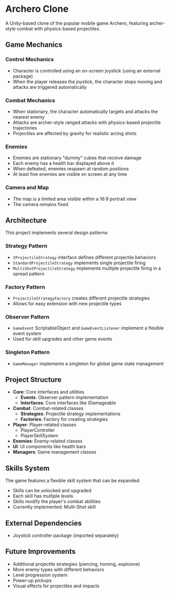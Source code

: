 # Archero Clone

A Unity-based clone of the popular mobile game Archero, featuring archer-style combat with physics-based projectiles.

## Game Mechanics

### Control Mechanics
- Character is controlled using an on-screen joystick (using an external package)
- When the player releases the joystick, the character stops moving and attacks are triggered automatically

### Combat Mechanics
- When stationary, the character automatically targets and attacks the nearest enemy
- Attacks are archer-style ranged attacks with physics-based projectile trajectories
- Projectiles are affected by gravity for realistic arcing shots

### Enemies
- Enemies are stationary "dummy" cubes that receive damage
- Each enemy has a health bar displayed above it
- When defeated, enemies respawn at random positions
- At least five enemies are visible on screen at any time

### Camera and Map
- The map is a limited area visible within a 16:9 portrait view
- The camera remains fixed

## Architecture

This project implements several design patterns:

### Strategy Pattern
- `IProjectileStrategy` interface defines different projectile behaviors
- `StandardProjectileStrategy` implements single projectile firing
- `MultiShotProjectileStrategy` implements multiple projectile firing in a spread pattern

### Factory Pattern
- `ProjectileStrategyFactory` creates different projectile strategies
- Allows for easy extension with new projectile types

### Observer Pattern
- `GameEvent` ScriptableObject and `GameEventListener` implement a flexible event system
- Used for skill upgrades and other game events

### Singleton Pattern
- `GameManager` implements a singleton for global game state management

## Project Structure

- **Core**: Core interfaces and utilities
  - **Events**: Observer pattern implementation
  - **Interfaces**: Core interfaces like IDamageable
- **Combat**: Combat-related classes
  - **Strategies**: Projectile strategy implementations
  - **Factories**: Factory for creating strategies
- **Player**: Player-related classes
  - PlayerController
  - PlayerSkillSystem
- **Enemies**: Enemy-related classes
- **UI**: UI components like health bars
- **Managers**: Game management classes

## Skills System

The game features a flexible skill system that can be expanded:

- Skills can be unlocked and upgraded
- Each skill has multiple levels
- Skills modify the player's combat abilities
- Currently implemented: Multi-Shot skill

## External Dependencies

- Joystick controller package (imported separately)

## Future Improvements

- Additional projectile strategies (piercing, homing, explosive)
- More enemy types with different behaviors
- Level progression system
- Power-up pickups
- Visual effects for projectiles and impacts 